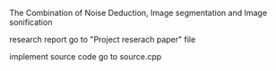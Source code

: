 The Combination of Noise Deduction, Image segmentation and Image sonification 




research report go to "Project reserach paper" file 




 implement source code go to source.cpp
